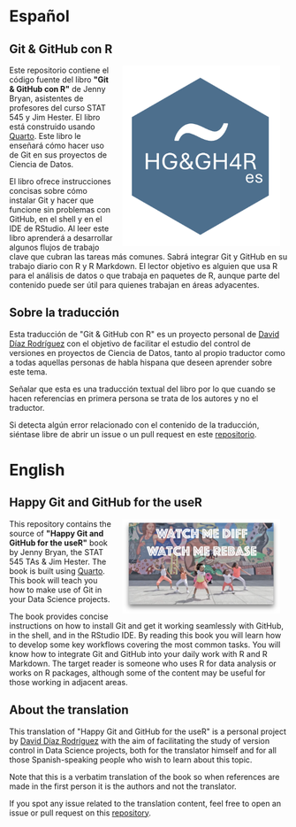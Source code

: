 # Español

## Git & GitHub con R

<a href="https://happygitwithr.com/"><img src="logo.png" alt="Cover image" width="285" align="right" style="margin: 0 1em 0 1em"/></a> Este repositorio contiene el código fuente del libro **"Git & GitHub con R"** de Jenny Bryan, asistentes de profesores del curso STAT 545 y Jim Hester. El libro está construido usando [Quarto](https://quarto.org/). Este libro le enseñará cómo hacer uso de Git en sus proyectos de Ciencia de Datos.

El libro ofrece instrucciones concisas sobre cómo instalar Git y hacer que funcione sin problemas con GitHub, en el shell y en el IDE de RStudio. Al leer este libro aprenderá a desarrollar algunos flujos de trabajo clave que cubran las tareas más comunes. Sabrá integrar Git y GitHub en su trabajo diario con R y R Markdown. El lector objetivo es alguien que usa R para el análisis de datos o que trabaja en paquetes de R, aunque parte del contenido puede ser útil para quienes trabajan en áreas adyacentes.

## Sobre la traducción

Esta traducción de "Git & GitHub con R" es un proyecto personal de [David Díaz Rodríguez](https://github.com/davidrsch) con el objetivo de facilitar el estudio del control de versiones en proyectos de Ciencia de Datos, tanto al propio traductor como a todas aquellas personas de habla hispana que deseen aprender sobre este tema.

Señalar que esta es una traducción textual del libro por lo que cuando se hacen referencias en primera persona se trata de los autores y no el traductor.

Si detecta algún error relacionado con el contenido de la traducción, siéntase libre de abrir un issue o un pull request en este [repositorio](https://github.com/davidrsch/hg-gh4res).

# English

## Happy Git and GitHub for the useR

<a href="https://happygitwithr.com/"><img src="img/watch-me-diff-watch-me-rebase-smaller.png" alt="Cover image" width="285" align="right" style="margin: 0 1em 0 1em"/></a>This repository contains the source of **"Happy Git and GitHub for the useR"** book by Jenny Bryan, the STAT 545 TAs & Jim Hester. The book is built using [Quarto](https://quarto.org/). This book will teach you how to make use of Git in your Data Science projects.

The book provides concise instructions on how to install Git and get it working seamlessly with GitHub, in the shell, and in the RStudio IDE. By reading this book you will learn how to develop some key workflows covering the most common tasks. You will know how to integrate Git and GitHub into your daily work with R and R Markdown. The target reader is someone who uses R for data analysis or works on R packages, although some of the content may be useful for those working in adjacent areas.

## About the translation

This translation of "Happy Git and GitHub for the useR" is a personal project by [David Díaz Rodríguez](https://github.com/davidrsch) with the aim of facilitating the study of version control in Data Science projects, both for the translator himself and for all those Spanish-speaking people who wish to learn about this topic.

Note that this is a verbatim translation of the book so when references are made in the first person it is the authors and not the translator.

If you spot any issue related to the translation content, feel free to open an issue or pull request on this [repository](https://github.com/davidrsch/r4dses).
